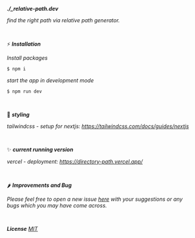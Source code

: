 ***./_relative-path.dev***

*find the right path via relative path generator.*

&nbsp;

⚡️ ***Installation***

*Install packages*

```bash
$ npm i
```
*start the app in development mode*

```bash
$ npm run dev
```

&nbsp;

💅 ***styling***

*tailwindcss - setup for nextjs:*
*https://tailwindcss.com/docs/guides/nextjs*

&nbsp;

✨ ***current running version***

*vercel - deployment:*
*https://directory-path.vercel.app/*

&nbsp;

🌶️ ***Improvements and Bug***

*Please feel free to open a new issue [here](https://github.com/schaeferjessica/directory-path/issues) with your suggestions or any bugs which you may have come across.*

&nbsp;

***License*** *[MIT](https://github.com/ghosh/uiGradients/blob/master/LICENSE.md)*


